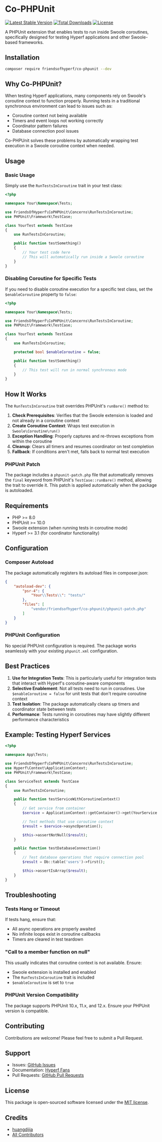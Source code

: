 # Co-PHPUnit

[![Latest Stable Version](https://img.shields.io/packagist/v/friendsofhyperf/co-phpunit)](https://packagist.org/packages/friendsofhyperf/co-phpunit)
[![Total Downloads](https://img.shields.io/packagist/dt/friendsofhyperf/co-phpunit)](https://packagist.org/packages/friendsofhyperf/co-phpunit)
[![License](https://img.shields.io/packagist/l/friendsofhyperf/co-phpunit)](https://github.com/friendsofhyperf/components)

A PHPUnit extension that enables tests to run inside Swoole coroutines, specifically designed for testing Hyperf applications and other Swoole-based frameworks.

## Installation

```bash
composer require friendsofhyperf/co-phpunit --dev
```

## Why Co-PHPUnit?

When testing Hyperf applications, many components rely on Swoole's coroutine context to function properly. Running tests in a traditional synchronous environment can lead to issues such as:

- Coroutine context not being available
- Timers and event loops not working correctly
- Coordinator pattern failures
- Database connection pool issues

Co-PHPUnit solves these problems by automatically wrapping test execution in a Swoole coroutine context when needed.

## Usage

### Basic Usage

Simply use the `RunTestsInCoroutine` trait in your test class:

```php
<?php

namespace Your\Namespace\Tests;

use FriendsOfHyperf\CoPHPUnit\Concerns\RunTestsInCoroutine;
use PHPUnit\Framework\TestCase;

class YourTest extends TestCase
{
    use RunTestsInCoroutine;

    public function testSomething()
    {
        // Your test code here
        // This will automatically run inside a Swoole coroutine
    }
}
```

### Disabling Coroutine for Specific Tests

If you need to disable coroutine execution for a specific test class, set the `$enableCoroutine` property to `false`:

```php
<?php

namespace Your\Namespace\Tests;

use FriendsOfHyperf\CoPHPUnit\Concerns\RunTestsInCoroutine;
use PHPUnit\Framework\TestCase;

class YourTest extends TestCase
{
    use RunTestsInCoroutine;

    protected bool $enableCoroutine = false;

    public function testSomething()
    {
        // This test will run in normal synchronous mode
    }
}
```

## How It Works

The `RunTestsInCoroutine` trait overrides PHPUnit's `runBare()` method to:

1. **Check Prerequisites**: Verifies that the Swoole extension is loaded and not already in a coroutine context
2. **Create Coroutine Context**: Wraps test execution in `Swoole\Coroutine\run()`
3. **Exception Handling**: Properly captures and re-throws exceptions from within the coroutine
4. **Cleanup**: Clears all timers and resumes coordinator on test completion
5. **Fallback**: If conditions aren't met, falls back to normal test execution

### PHPUnit Patch

The package includes a `phpunit-patch.php` file that automatically removes the `final` keyword from PHPUnit's `TestCase::runBare()` method, allowing the trait to override it. This patch is applied automatically when the package is autoloaded.

## Requirements

- PHP >= 8.0
- PHPUnit >= 10.0
- Swoole extension (when running tests in coroutine mode)
- Hyperf >= 3.1 (for coordinator functionality)

## Configuration

### Composer Autoload

The package automatically registers its autoload files in composer.json:

```json
{
    "autoload-dev": {
        "psr-4": {
            "Your\\Tests\\": "tests/"
        },
        "files": [
            "vendor/friendsofhyperf/co-phpunit/phpunit-patch.php"
        ]
    }
}
```

### PHPUnit Configuration

No special PHPUnit configuration is required. The package works seamlessly with your existing `phpunit.xml` configuration.

## Best Practices

1. **Use for Integration Tests**: This is particularly useful for integration tests that interact with Hyperf's coroutine-aware components
2. **Selective Enablement**: Not all tests need to run in coroutines. Use `$enableCoroutine = false` for unit tests that don't require coroutine context
3. **Test Isolation**: The package automatically cleans up timers and coordinator state between tests
4. **Performance**: Tests running in coroutines may have slightly different performance characteristics

## Example: Testing Hyperf Services

```php
<?php

namespace App\Tests;

use FriendsOfHyperf\CoPHPUnit\Concerns\RunTestsInCoroutine;
use Hyperf\Context\ApplicationContext;
use PHPUnit\Framework\TestCase;

class ServiceTest extends TestCase
{
    use RunTestsInCoroutine;

    public function testServiceWithCoroutineContext()
    {
        // Get service from container
        $service = ApplicationContext::getContainer()->get(YourService::class);

        // Test methods that use coroutine context
        $result = $service->asyncOperation();

        $this->assertNotNull($result);
    }

    public function testDatabaseConnection()
    {
        // Test database operations that require connection pool
        $result = Db::table('users')->first();

        $this->assertIsArray($result);
    }
}
```

## Troubleshooting

### Tests Hang or Timeout

If tests hang, ensure that:
- All async operations are properly awaited
- No infinite loops exist in coroutine callbacks
- Timers are cleared in test teardown

### "Call to a member function on null"

This usually indicates that coroutine context is not available. Ensure:
- Swoole extension is installed and enabled
- The `RunTestsInCoroutine` trait is included
- `$enableCoroutine` is set to `true`

### PHPUnit Version Compatibility

The package supports PHPUnit 10.x, 11.x, and 12.x. Ensure your PHPUnit version is compatible.

## Contributing

Contributions are welcome! Please feel free to submit a Pull Request.

## Support

- Issues: [GitHub Issues](https://github.com/friendsofhyperf/components/issues)
- Documentation: [Hyperf Fans](https://hyperf.fans)
- Pull Requests: [GitHub Pull Requests](https://github.com/friendsofhyperf/components/pulls)

## License

This package is open-sourced software licensed under the [MIT license](LICENSE).

## Credits

- [huangdijia](https://github.com/huangdijia)
- [All Contributors](https://github.com/friendsofhyperf/components/graphs/contributors)
